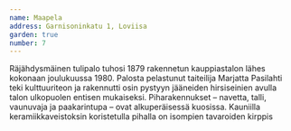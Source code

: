 ```yaml
---
name: Maapela
address: Garnisoninkatu 1, Loviisa
garden: true
number: 7
---
```

Räjähdysmäinen tulipalo tuhosi 1879 rakennetun kauppiastalon lähes kokonaan joulukuussa 1980. Palosta pelastunut
taiteilija Marjatta Pasilahti teki kulttuuriteon ja rakennutti osin pystyyn jääneiden hirsiseinien avulla talon
ulkopuolen entisen mukaiseksi. Piharakennukset – navetta, talli, vaunuvaja ja paakarintupa – ovat alkuperäisessä kuosissa.
Kauniilla keramiikkaveistoksin koristetulla pihalla on isompien tavaroiden kirppis
